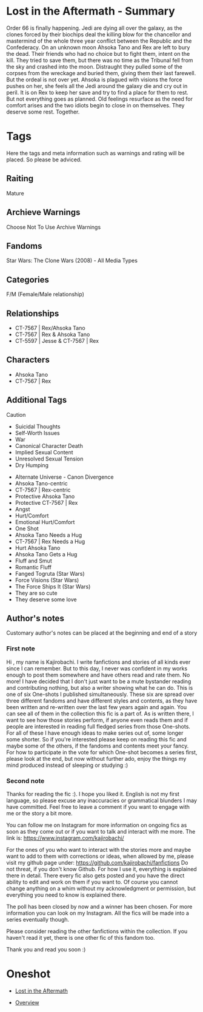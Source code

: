 # Lost in the Aftermath - Summary

Order 66 is finally happening. Jedi are dying all over the galaxy, as the clones forced by their biochips deal the killing blow for the chancellor and mastermind of the whole three year conflict between the Republic and the Confederacy. On an unknown moon Ahsoka Tano and Rex are left to bury the dead. Their friends who had no choice but to fight them, intent on the kill. They tried to save them, but there was no time as the Tribunal fell from the sky and crashed into the moon. Distraught they pulled some of the corpses from the wreckage and buried them, giving them their last farewell. But the ordeal is not over yet. Ahsoka is plagued with visions the force pushes on her, she feels all the Jedi around the galaxy die and cry out in peril. It is on Rex to keep her save and try to find a place for them to rest. But not everything goes as planned. Old feelings resurface as the need for comfort arises and the two idiots begin to close in on themselves. They deserve some rest. Together.

# Tags
Here the tags and meta information such as warnings and rating will be placed. So please be adviced.

## Raiting
Mature

## Archieve Warnings
Choose Not To Use Archive Warnings

## Fandoms
Star Wars: The Clone Wars (2008) - All Media Types

## Categories
F/M (Female/Male relationship)

## Relationships
- CT-7567 | Rex/Ahsoka Tano
- CT-7567 | Rex & Ahsoka Tano
- CT-5597 | Jesse & CT-7567 | Rex

## Characters
- Ahsoka Tano
- CT-7567 | Rex

## Additional Tags

> [!CAUTION]
> - Suicidal Thoughts
> - Self-Worth Issues
> - War
> - Canonical Character Death
> - Implied Sexual Content
> - Unresolved Sexual Tension
> - Dry Humping

- Alternate Universe - Canon Divergence
- Ahsoka Tano-centric
- CT-7567 | Rex-centric
- Protective Ahsoka Tano
- Protective CT-7567 | Rex
- Angst
- Hurt/Comfort
- Emotional Hurt/Comfort
- One Shot
- Ahsoka Tano Needs a Hug
- CT-7567 | Rex Needs a Hug
- Hurt Ahsoka Tano
- Ahsoka Tano Gets a Hug
- Fluff and Smut
- Romantic Fluff
- Fanged Togruta (Star Wars)
- Force Visions (Star Wars)
- The Force Ships It (Star Wars)
- They are so cute
- They deserve some love

## Author's notes

Customary author's notes can be placed at the beginning and end of a story

### First note
Hi , my name is Kajirobachi. I write fanfictions and stories of all kinds ever since I can remember. But to this day, I never was confident in my works enough to post them somewhere and have others read and rate them. No more! I have decided that I don't just want to be a mute bystander reading and contributing nothing, but also a writer showing what he can do. This is one of six One-shots I published simultaneously. These six are spread over three different fandoms and have different styles and contents, as they have been written and re-written over the last few years again and again. You can see all of them in the collection this fic is a part of. As is written there, I want to see how those stories perform, if anyone even reads them and if people are interested in reading full fledged series from those One-shots. For all of these I have enough ideas to make series out of, some longer some shorter. So if you're interested please keep on reading this fic and maybe some of the others, if the fandoms and contents meet your fancy. For how to participate in  the vote for which One-shot becomes a series first, please look at the end, but now without further ado, enjoy the things my mind produced instead of sleeping or studying :)

### Second note
Thanks for reading the fic :). I hope you liked it. English is not my first language, so please excuse any inaccuracies or grammatical blunders I may have committed. Feel free to leave a comment if you want to engage with me or the story a bit more.

You can follow me on Instagram for more information on ongoing fics as soon as they come out or if you want to talk and interact with me more. The link is: https://www.instagram.com/kajirobachi/

For the ones of you who want to interact with the stories more and maybe want to add to them with corrections or ideas, when allowed by me, please visit my github page under: https://github.com/kajirobachi/fanfictions
Do not threat, if you don't know Github. For how I use it, everything is explained there in detail. There every fic also gets posted and you have the direct ability to edit and work on them if you want to. Of course you cannot change anything on a whim without my acknowledgment or permission, but everything you need to know is explained there.

The poll has been closed by now and a winner has been chosen. For more information you can look on my Instagram. All the fics will be made into a series eventually though.

Please consider reading the other fanfictions within the collection. If you haven't read it yet, there is one other fic of this fandom too.

Thank you and read you soon :)  

# Oneshot
- [Lost in the Aftermath](/Star%20Wars/Oneshots/Lost%20in%20the%20Aftermath%20(Pre-series)/Oneshot.md)

- [Overview](/Star%20Wars/README.md)